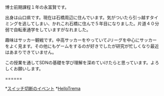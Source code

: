 博士前期課程１年の永富賢です。

出身は山口県です。現在は石橋周辺に住んでいます。気がついたら引っ越すタイミングを逃してしまい、かれこれ石橋に住んで５年目になりました。片道４０分弱で自転車通学をしていますがなれました。

趣味はサッカー観戦です。中高サッカーをやっていてJリーグを中心にサッカーをよく見ます。その他にもゲームをするのが好きでしたが研究が忙しくなり最近はあまりできていません。

この授業を通してSDNの基礎を学び理解を深めていけたらと思っています。よろしくお願いします。

======

*[スイッチ切断のイベント](https://gibhub.com/handai-trema/hello-trema-Nagatomi-Ken/blob/develop/Report1-2.md)
*[HelloTrema](https://gibhub.com/handai-trema/hello-trema-Nagatomi-Ken/blob/develop/Report1-3.md)


